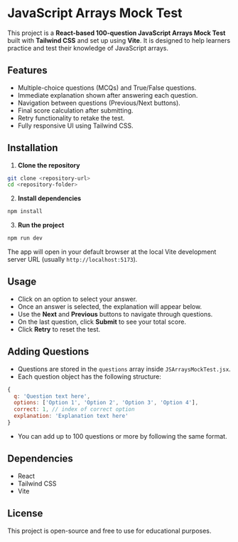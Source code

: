 # JavaScript Arrays Mock Test

This project is a **React-based 100-question JavaScript Arrays Mock Test** built with **Tailwind CSS** and set up using **Vite**. It is designed to help learners practice and test their knowledge of JavaScript arrays.

## Features

- Multiple-choice questions (MCQs) and True/False questions.
- Immediate explanation shown after answering each question.
- Navigation between questions (Previous/Next buttons).
- Final score calculation after submitting.
- Retry functionality to retake the test.
- Fully responsive UI using Tailwind CSS.

## Installation

1. **Clone the repository**

```bash
git clone <repository-url>
cd <repository-folder>
```

2. **Install dependencies**

```bash
npm install
```

3. **Run the project**

```bash
npm run dev
```

The app will open in your default browser at the local Vite development server URL (usually `http://localhost:5173`).

## Usage

- Click on an option to select your answer.
- Once an answer is selected, the explanation will appear below.
- Use the **Next** and **Previous** buttons to navigate through questions.
- On the last question, click **Submit** to see your total score.
- Click **Retry** to reset the test.

## Adding Questions

- Questions are stored in the `questions` array inside `JSArraysMockTest.jsx`.
- Each question object has the following structure:

```javascript
{
  q: 'Question text here',
  options: ['Option 1', 'Option 2', 'Option 3', 'Option 4'],
  correct: 1, // index of correct option
  explanation: 'Explanation text here'
}
```

- You can add up to 100 questions or more by following the same format.

## Dependencies

- React
- Tailwind CSS
- Vite

## License

This project is open-source and free to use for educational purposes.
